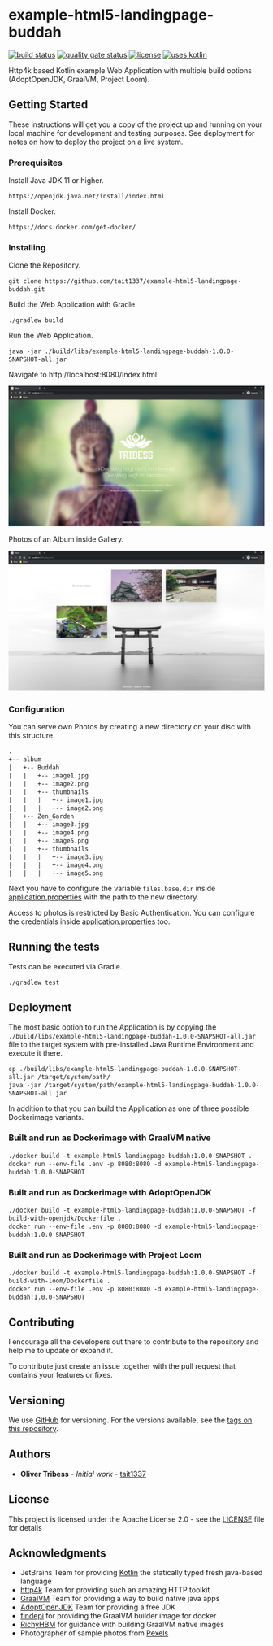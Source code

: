 # example-html5-landingpage-buddah
[![build status](https://github.com/Tait1337/example-html5-landingpage-buddah/workflows/build/badge.svg)](https://github.com/Tait1337/example-html5-landingpage-buddah/actions)
[![quality gate status](https://sonarcloud.io/api/project_badges/measure?project=Tait1337_example-html5-landingpage-buddah&metric=alert_status)](https://sonarcloud.io/dashboard?id=Tait1337_example-html5-landingpage-buddah)
[![license](https://img.shields.io/badge/license-Apache%20License%202.0-blue.svg?style=flat)](LICENSE)
[![uses kotlin](https://img.shields.io/badge/kotlin-1.4-blue.svg)](http://kotlinlang.org)

Http4k based Kotlin example Web Application with multiple build options (AdoptOpenJDK, GraalVM, Project Loom).

## Getting Started

These instructions will get you a copy of the project up and running on your local machine for development and testing purposes. See deployment for notes on how to deploy the project on a live system.

### Prerequisites

Install Java JDK 11 or higher.
```
https://openjdk.java.net/install/index.html
```

Install Docker.
```
https://docs.docker.com/get-docker/
```

### Installing

Clone the Repository.
```
git clone https://github.com/tait1337/example-html5-landingpage-buddah.git
```

Build the Web Application with Gradle.
```
./gradlew build
```

Run the Web Application.
```
java -jar ./build/libs/example-html5-landingpage-buddah-1.0.0-SNAPSHOT-all.jar
```

Navigate to http://localhost:8080/Index.html.

![Main Page](screenshot_index.png)

Photos of an Album inside Gallery.

![Gallery Page](screenshot_gallery.png)

### Configuration

You can serve own Photos by creating a new directory on your disc with this structure.

```
.
+-- album
|   +-- Buddah
|   |   +-- image1.jpg
|   |   +-- image2.png
|   |   +-- thumbnails
|   |   |   +-- image1.jpg
|   |   |   +-- image2.png
|   +-- Zen_Garden
|   |   +-- image3.jpg
|   |   +-- image4.png
|   |   +-- image5.png
|   |   +-- thumbnails
|   |   |   +-- image3.jpg
|   |   |   +-- image4.png
|   |   |   +-- image5.png
```

Next you have to configure the variable `files.base.dir` inside [application.properties](src/main/resources/application.properties) with the path to the new directory.

Access to photos is restricted by Basic Authentication. You can configure the credentials inside [application.properties](src/main/resources/application.properties) too.

## Running the tests

Tests can be executed via Gradle.

```
./gradlew test
```

## Deployment

The most basic option to run the Application is by copying the `./build/libs/example-html5-landingpage-buddah-1.0.0-SNAPSHOT-all.jar` file to the target system with pre-installed Java Runtime Environment and execute it there.

```
cp ./build/libs/example-html5-landingpage-buddah-1.0.0-SNAPSHOT-all.jar /target/system/path/
java -jar /target/system/path/example-html5-landingpage-buddah-1.0.0-SNAPSHOT-all.jar
```

In addition to that you can build the Application as one of three possible Dockerimage variants.

### Built and run as Dockerimage with GraalVM native

```
./docker build -t example-html5-landingpage-buddah:1.0.0-SNAPSHOT .
docker run --env-file .env -p 8080:8080 -d example-html5-landingpage-buddah:1.0.0-SNAPSHOT
```

### Built and run as Dockerimage with AdoptOpenJDK

```
./docker build -t example-html5-landingpage-buddah:1.0.0-SNAPSHOT -f build-with-openjdk/Dockerfile .
docker run --env-file .env -p 8080:8080 -d example-html5-landingpage-buddah:1.0.0-SNAPSHOT
```

### Built and run as Dockerimage with Project Loom

```
./docker build -t example-html5-landingpage-buddah:1.0.0-SNAPSHOT -f build-with-loom/Dockerfile .
docker run --env-file .env -p 8080:8080 -d example-html5-landingpage-buddah:1.0.0-SNAPSHOT
```

## Contributing

I encourage all the developers out there to contribute to the repository and help me to update or expand it.

To contribute just create an issue together with the pull request that contains your features or fixes.

## Versioning

We use [GitHub](https://github.com/) for versioning. For the versions available, see the [tags on this repository](https://github.com/tait1337/example-html5-landingpage-buddah/tags). 

## Authors

* **Oliver Tribess** - *Initial work* - [tait1337](https://github.com/tait1337)

## License

This project is licensed under the Apache License 2.0 - see the [LICENSE](LICENSE) file for details

## Acknowledgments

* JetBrains Team for providing [Kotlin](https://kotlinlang.org/) the statically typed fresh java-based language
* [http4k](https://www.http4k.org/) Team for providing such an amazing HTTP toolkit
* [GraalVM](https://www.graalvm.org/) Team for providing a way to build native java apps
* [AdoptOpenJDK](https://adoptopenjdk.net/) Team for providing a free JDK
* [findepi](https://github.com/findepi) for providing the GraalVM builder image for docker
* [RichyHBM](https://github.com/RichyHBM) for guidance with building GraalVM native images
* Photographer of sample photos from [Pexels](https://www.pexels.com/)
